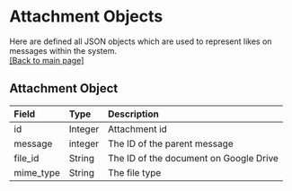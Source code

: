 # Attachment Objects
Here are defined all JSON objects which are used to represent likes on messages within the system.  
[[Back to main page]](https://bitbucket.org/mae5/cse216_aztecs/src/backend/backend/README.md)

## Attachment Object

| Field | Type | Description |
| :--- | :--- | :--- |
| id | Integer | Attachment id|
| message | integer | The ID  of the parent message |
| file_id | String | The ID of the document on Google Drive |
| mime_type | String | The file type |

